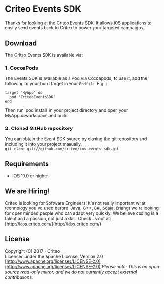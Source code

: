 # Criteo Events SDK

Thanks for looking at the Criteo Events SDK! It allows iOS applications to easily send events
back to Criteo to power your targeted campaigns.

## Download

The Criteo Events SDK is available via:

### 1. CocoaPods

The Events SDK is available as a Pod via Cocoapods; to use it, add the following to your build target in your `Podfile`. E.g. :

```
target 'MyApp' do
  pod 'CriteoEventsSDK'
end

```

Then run 'pod install' in your project directory and open your MyApp.xcworkspace and build

### 2. Cloned GitHub repository

You can obtain the Event SDK source by cloning the git repository and including it into your project manually.  
`git clone git://github.com/criteo/ios-events-sdk.git`

## Requirements

- iOS 10.0 or higher

## We are Hiring!

Criteo is looking for Software Engineers! It's not really important what technology
you've used before (Java, C++, C#, Scala, Erlang) we're looking for open minded people who can adapt
very quickly. We believe coding is a talent and a passion, not just a skill. Check us out at: [http://labs.criteo.com/](http://labs.criteo.com/)

## License

Copyright (C) 2017 - Criteo  
Licensed under the Apache License, Version 2.0  
[http://www.apache.org/licenses/LICENSE-2.0](http://www.apache.org/licenses/LICENSE-2.0)
*Please note: This is an open source read-only mirror, and we do not currently accept external contributions.*